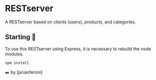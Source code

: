 # RESTserver

A RESTserver based on clients (users), products, and categories.

## Starting 🚀

To use this RESTserver using Express, it is necessary to rebuild the node modules.

```
npm install
```

 ✒️ by [pcianferoni]
